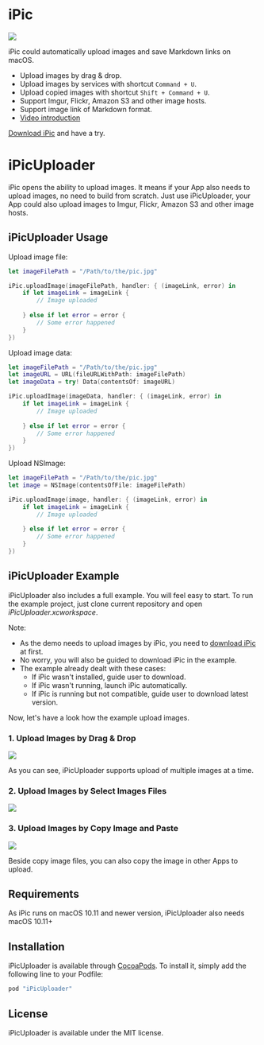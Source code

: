 # iPic

![](https://farm8.staticflickr.com/7322/28018346695_f1461c7a09_o.jpg)

iPic could automatically upload images and save Markdown links on macOS.

- Upload images by drag & drop.
- Upload images by services with shortcut `Command + U`.
- Upload copied images with shortcut `Shift + Command + U`.
- Support Imgur, Flickr, Amazon S3 and other image hosts.
- Support image link of Markdown format.
- [Video introduction](http://toolinbox.net/en/iPic/)

[Download iPic](https://itunes.apple.com/app/id1101244278?ls=1&mt=12) and have a try.

# iPicUploader

iPic opens the ability to upload images. It means if your App also needs to upload images, no need to build from scratch. Just use iPicUploader, your App could also upload images to Imgur, Flickr, Amazon S3 and other image hosts.

## iPicUploader Usage

Upload image file:

```swift
let imageFilePath = "/Path/to/the/pic.jpg"

iPic.uploadImage(imageFilePath, handler: { (imageLink, error) in    
	if let imageLink = imageLink {
		// Image uploaded
	   
	} else if let error = error {
		// Some error happened
	}
})
```

Upload image data:

```swift
let imageFilePath = "/Path/to/the/pic.jpg"
let imageURL = URL(fileURLWithPath: imageFilePath)
let imageData = try! Data(contentsOf: imageURL)

iPic.uploadImage(imageData, handler: { (imageLink, error) in    
	if let imageLink = imageLink {
		// Image uploaded        
	   
	} else if let error = error {
		// Some error happened
	}
})

```

Upload NSImage:

```swift
let imageFilePath = "/Path/to/the/pic.jpg"
let image = NSImage(contentsOfFile: imageFilePath)

iPic.uploadImage(image, handler: { (imageLink, error) in    
	if let imageLink = imageLink {
		// Image uploaded        
	   
	} else if let error = error {
		// Some error happened
	}
})

```


## iPicUploader Example

iPicUploader also includes a full example. You will feel easy to start. To run the example project, just clone current repository and open *iPicUploader.xcworkspace*.

Note: 

- As the demo needs to upload images by iPic, you need to [download iPic](https://itunes.apple.com/app/id1101244278?ls=1&mt=12) at first. 
- No worry, you will also be guided to download iPic in the example.
- The example already dealt with these cases:
  - If iPic wasn't installed, guide user to download.
  - If iPic wasn't running, launch iPic automatically.
  - If iPic is running but not compatible, guide user to download latest version.

Now, let's have a look how the example upload images.

### 1. Upload Images by Drag & Drop

![](https://farm9.staticflickr.com/8085/29362952261_29d4282e7d_o.gif)

As you can see, iPicUploader supports upload of multiple images at a time.

### 2. Upload Images by Select Images Files

![](https://farm9.staticflickr.com/8437/29408369616_bd961fc777_o.gif)

### 3. Upload Images by Copy Image and Paste

![](https://farm9.staticflickr.com/8533/29408372976_7b39f9898f_o.gif)

Beside copy image files, you can also copy the image in other Apps to upload.

## Requirements

As iPic runs on macOS 10.11 and newer version, iPicUploader also needs macOS 10.11+

## Installation

iPicUploader is available through [CocoaPods](http://cocoapods.org). To install
it, simply add the following line to your Podfile:

```ruby
pod "iPicUploader"
```

## License

iPicUploader is available under the MIT license.


